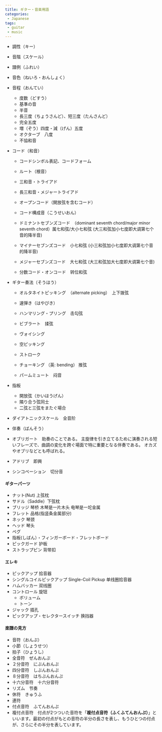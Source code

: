 ```yaml
---
title: ギター・音楽用語
categories:
 - Japanese
tags:
 - guitar
 - music
---
```


+ 調性（キー）

+ 音階（スケール）

+ 譜例（ふれい）

+ 音色（ねいろ・おんしょく）

+ 音程（おんてい）

  + 度数（どすう）
  + 基準の音
  + 半音
  + 長三度（ちょうさんど）、短三度（たんさんど）
  + 完全五度
  + 増（ぞう）四度・減（げん）五度
  + オクターブ　八度
  + 不協和音

+ コード（和音）

  + コードシンボル表記、コードフォーム
  + ルート（根音）
  + 三和音・トライアド
  + 長三和音・メジャートライアド
  + オープンコード（開放弦を含むコード）
  + コード構成音（こうせいおん）

  + ドミナントセブンズコード　（dominant seventh chord/major minor seventh chord）属七和弦/大小七和弦 (大三和弦加小七度即大调第七个音的降半音)

  + マイナーセブンズコード　小七和弦 (小三和弦加小七度即大调第七个音的降半音)

  + メジャーセブンズコード　大七和弦 (大三和弦加大七度即大调第七个音)
  + 分数コード・オンコード　转位和弦

+ ギター奏法（そうほう）

  - オルタネイトピッキング　（alternate picking）　上下拨弦

  - 速弾き（はやびき）

  - ハンマリング・プリング　击勾弦

  - ビブラート　揉弦

  - ヴォイシング

  + 空ピッキング

  + ストローク

  + チョーキング （英: bending） 推弦

  + パームミュート　闷音

+ 指板

  + 開放弦（かいほうげん）
  + 隣り合う弦同士
  + 二弦と三弦をまたぐ場合

+ ダイアトニックスケール　全音阶
+ 伴奏（ばんそう）
+ オブリガート　助奏のことである。 主旋律を引き立てるために演奏される短いフレーズで、曲調の変化を跨ぐ場面で特に重要となる伴奏である。 オカズやオブリなどとも呼ばれる。
+ アドリブ　即興
+ シンコペーション　切分音





#### ギターパーツ

+ ナット(Nut) 上弦枕
+ サドル（Saddle）下弦枕
+ ブリッジ 琴桥 木琴是一片木头 电琴是一坨金属
+ フレット 品格(指竖条金属部分)
+ ネック 琴颈
+ ヘッド 琴头
+ ペグ
+ 指板(しばん）・フィンガーボード・フレットボード
+ ピックガード 护板
+ ストラップピン 背带扣

#### エレキ

+ ピックアップ 拾音器
+ シングルコイルピックアップ Single-Coil Pickup 单线圈拾音器
+ ハムバッカー 双线圈
+ コントロール 旋钮
  + ボリューム
  + トーン
+ ジャック 插孔
+ ピックアップ・セレクタースイッチ 换挡器





#### 楽譜の見方

+ 音符（おんぷ）
+ 小節（しょうせつ）
+ 拍子（ひょうし）
+ 全音符　ぜんおんぷ
+ ２分音符　にぶんおんぷ
+ 四分音符　しぶんおんぷ
+ ８分音符　はちぶんおんぷ
+ 十六分音符　十六分音符
+ リズム　节奏
+ 休符　きゅうふ
+ 連符
+ 付点音符　ふてんおんぷ
+ 複付点音符　付点が2つついた音符を「**複付点音符（ふくふてんおんぷ）**」といいます。最初の付点がもとの音符の半分の長さを表し、もうひとつの付点が、さらにその半分を表しています。


